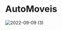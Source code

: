 # AutoMoveis
![2022-09-09 (3)](https://user-images.githubusercontent.com/91754673/189460130-dec1295a-1e73-472b-a867-2a4482183627.png)
